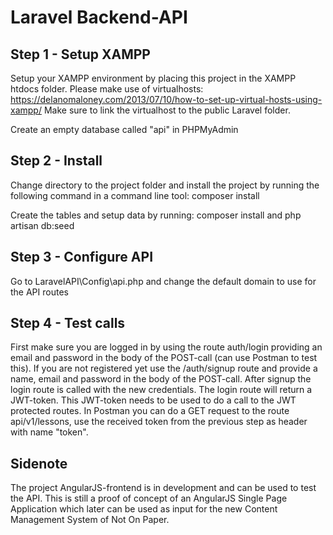 # Laravel Backend-API

## Step 1 - Setup XAMPP
Setup your XAMPP environment by placing this project in the XAMPP htdocs folder. Please make use of virtualhosts:
https://delanomaloney.com/2013/07/10/how-to-set-up-virtual-hosts-using-xampp/
Make sure to link the virtualhost to the public Laravel folder.

Create an empty database called "api" in PHPMyAdmin

## Step 2 - Install
Change directory to the project folder and install the project by running the following command in a command line tool:
composer install

Create the tables and setup data by running:
composer install and
php artisan db:seed

## Step 3 - Configure API
Go to LaravelAPI\Config\api.php and change the default domain to use for the API routes

## Step 4 - Test calls
First make sure you are logged in by using the route auth/login providing an email and password in the body of the POST-call (can use Postman to test this).
If you are not registered yet use the /auth/signup route and provide a name, email and password in the body of the POST-call. 
After signup the login route is called with the new credentials. The login route will return a JWT-token. This JWT-token needs to be used to do a call to the 
JWT protected routes. In Postman you can do a GET request to the route api/v1/lessons, use the received token from the previous step as header with name "token". 

## Sidenote 
The project AngularJS-frontend is in development and can be used to test the API. This is still a proof of concept of an AngularJS Single Page Application which later 
can be used as input for the new Content Management System of Not On Paper.


